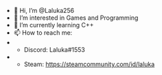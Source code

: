 - 👋 Hi, I’m @Laluka256
- 👀 I’m interested in Games and Programming
- 🌱 I’m currently learning C++
- 📫 How to reach me:
- - Discord: Laluka#1553
- - Steam: https://steamcommunity.com/id/laluka
